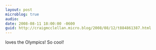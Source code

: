 ```yaml
---
layout: post
microblog: true
audio: 
date: 2008-08-11 18:00:00 -0600
guid: http://craigmcclellan.micro.blog/2008/08/12/t884861387.html
---
```

loves the Olympics! So cool!
